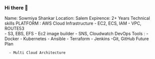 ### Hi there 👋

Name: Sowmiya Shankar
Location: Salem
Expirence: 2+ Years
Technical skills
PLATFORM : AWS Cloud Infrastructure
      - EC2, ECS, IAM
      - VPC,  ROUTE53  
      - S3, EBS, EFS
      - Ec2 image builder
      - SNS, Cloudwatch 
DevOps Tools :
       - Docker
       - Kubernetes
       - Ansible
       - Terraform
       - Jenkins
       -Git, GitHub 
Future Plan
    
      - Multi Cloud Architecture 
<!--
**sowmiyashankar26/sowmiyashankar26** is a ✨ _special_ ✨ repository because its `README.md` (this file) appears on your GitHub profile.

Here are some ideas to get you started:

- 🔭 I’m currently working on ...
- 🌱 I’m currently learning ...
- 👯 I’m looking to collaborate on ...
- 🤔 I’m looking for help with ...
- 💬 Ask me about ...
- 📫 How to reach me: ...
- 😄 Pronouns: ...
- ⚡ Fun fact: ...
-->
